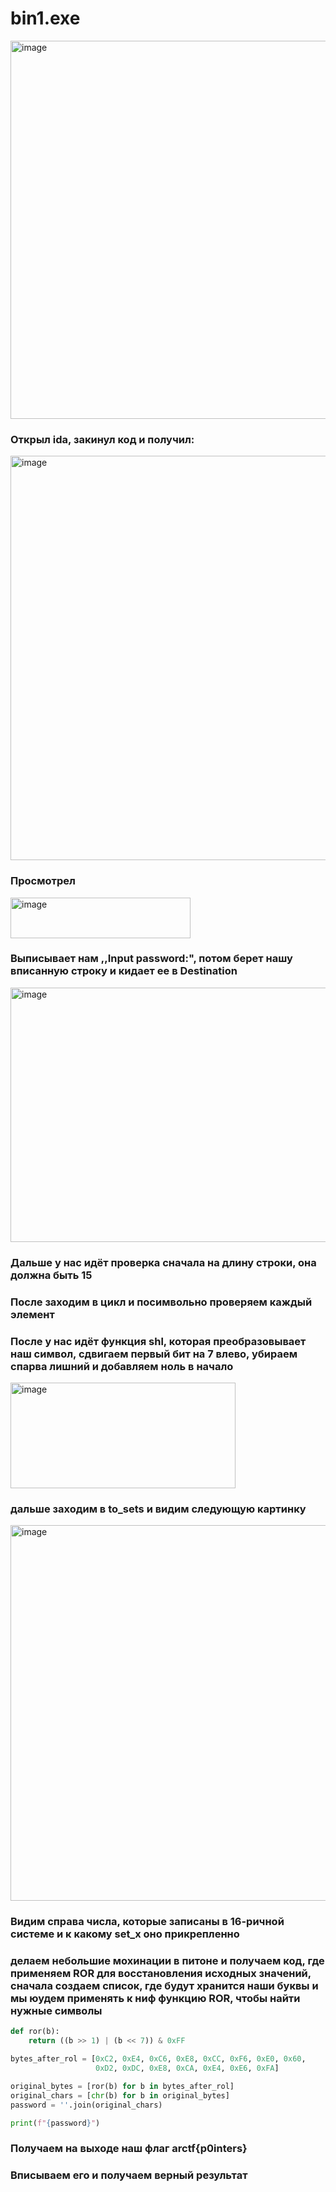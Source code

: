 # bin1.exe

<img width="1095" height="605" alt="image" src="https://github.com/user-attachments/assets/3f4ebce6-41cd-4dd9-ab86-4a7c94bc6adf" />

### Открыл ida, закинул код и получил:

<img width="918" height="647" alt="image" src="https://github.com/user-attachments/assets/9d4d59c6-3b5c-45e0-95c4-8bc6567fc93f" />

### Просмотрел

<img width="288" height="65" alt="image" src="https://github.com/user-attachments/assets/0c1e4dce-0d01-45c3-92d3-570a1f06c407" />

### Выписывает нам ,,Input password:", потом берет нашу вписанную строку и кидает ее в Destination

<img width="586" height="407" alt="image" src="https://github.com/user-attachments/assets/bc05f5e4-36d5-42f2-a959-98075917bb91" />

### Дальше у нас идёт проверка сначала на длину строки, она должна быть 15
### После заходим в цикл и посимвольно проверяем каждый элемент 
### После у нас идёт функция shl, которая преобразовывает наш символ, сдвигаем первый бит на 7 влево, убираем спарва лишний и добавляем ноль в начало

<img width="360" height="169" alt="image" src="https://github.com/user-attachments/assets/56fe3dad-bacb-477b-9123-36a1362a0622" />

### дальше заходим в to_sets и видим следующую картинку

<img width="664" height="601" alt="image" src="https://github.com/user-attachments/assets/47e4426d-661a-4083-ab78-21d53811ce7b" />

### Видим справа числа, которые записаны в 16-ричной системе и к какому set_x оно прикрепленно
### делаем небольшие мохинации в питоне и получаем код, где применяем ROR для восстановления исходных значений, сначала создаем список, где будут хранится наши буквы и мы юудем применять к ниф функцию ROR, чтобы найти нужные символы

```python
def ror(b):
    return ((b >> 1) | (b << 7)) & 0xFF

bytes_after_rol = [0xC2, 0xE4, 0xC6, 0xE8, 0xCC, 0xF6, 0xE0, 0x60,
                   0xD2, 0xDC, 0xE8, 0xCA, 0xE4, 0xE6, 0xFA]

original_bytes = [ror(b) for b in bytes_after_rol]
original_chars = [chr(b) for b in original_bytes]
password = ''.join(original_chars)

print(f"{password}")
```

### Получаем на выходе наш флаг arctf{p0inters}
### Вписываем его и получаем верный результат
